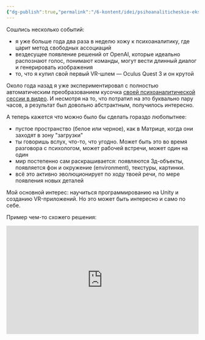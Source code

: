 ```yaml
---
{"dg-publish":true,"permalink":"/6-kontent/idei/psihoanaliticheskie-eksperimenty-s-vr-open-ai-i-llm/","created":"2024-01-02T09:10:20.038+03:00","updated":"2024-02-19T22:13:59.803+03:00"}
---
```


Сошлись несколько событий:
- я уже больше года два раза в неделю хожу к психоаналитику, где царит метод свободных ассоциаций
- вездесущее появление решений от OpenAI, которые идеально распознают голос, понимают команды, могут вести длинный диалог и генерировать изображения
- то, что я купил свой первый VR-шлем — Oculus Quest 3 и он крутой

Около года назад я уже экспериментировал с полностью автоматическим преобразованием кусочка [своей психоаналитической сессии в видео](https://youtube.com/shorts/qkpp7srSc14?si=1OdtU3mmPoFcuGx4). И несмотря на то, что потратил на это буквально пару часов, а результат был довольно абстрактным, получилось интересно.

А теперь кажется  что можно было бы сделать гораздо любопытнее:
- пустое пространство (белое или черное), как в Матрице, когда они заходят в зону "загрузки"
- ты говоришь вслух, что-то, что угодно. Может быть это во время разговора с психологом, может рабочей встречи, может один на один
- мир постепенно сам раскрашивается: появляются 3д-объекты, появляется фон и окружение (environment), текстуры, картинки.
- всё это активно эволюционирует по ходу  твоей речи, по мере появления новых деталей

Мой основной интерес: научиться программированию на Unity и созданию VR-приложений. Но это может быть интересно и само по себе.

Пример чем-то схожего решения:
<iframe src="https://www.youtube.com/embed/_3lGQ_MZ8o4" title="Схожее, но другое решение" style="width:100%; aspect-ratio:16/9" loading="lazy" frameborder="0" allow="accelerometer; autoplay; clipboard-write; encrypted-media; gyroscope; picture-in-picture; web-share" allowfullscreen></iframe>